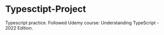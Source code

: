 # Typesctipt-Project
Typescript practice. Followed Udemy course: Understanding TypeScript - 2022 Edition.
